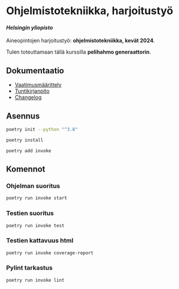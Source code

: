 # Ohjelmistotekniikka, harjoitustyö

#### *Helsingin yliopisto*
Aineopintojen harjoitustyö: **ohjelmistotekniikka, kevät 2024**.

Tulen toteuttamaan tällä kurssilla **pelihahmo generaattorin**.

## Dokumentaatio
- [Vaatimusmäärittely](https://github.com/mkekola/ot-harjoitustyo/blob/master/dokumentaatio/vaatimusmaarittely.md)
- [Tuntikirjanpito](https://github.com/mkekola/ot-harjoitustyo/blob/master/dokumentaatio/tuntikirjanpito.md)
- [Changelog](https://github.com/mkekola/ot-harjoitustyo/blob/master/dokumentaatio/changelog.md)

## Asennus

```bash
poetry init --python "^3.8"
```

```bash
poetry install
```

```bash
poetry add invoke
```

## Komennot

### Ohjelman suoritus

```bash
poetry run invoke start
```

### Testien suoritus

```bash
poetry run invoke test
```

### Testien kattavuus html

```bash
poetry run invoke coverage-report
```

### Pylint tarkastus

```bash
poetry run invoke lint
```

